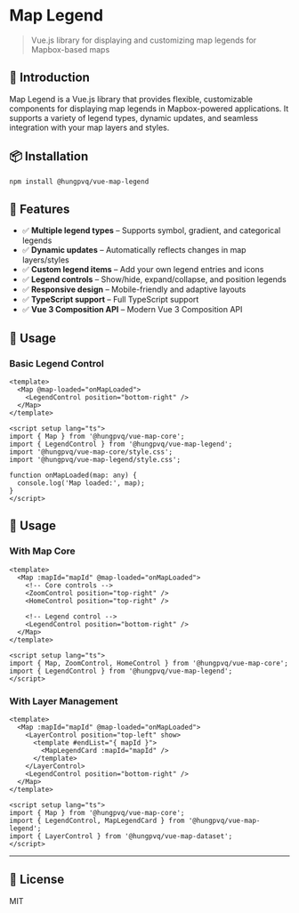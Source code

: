 # Map Legend

> Vue.js library for displaying and customizing map legends for Mapbox-based maps

## 🚀 Introduction

Map Legend is a Vue.js library that provides flexible, customizable components for displaying map legends in Mapbox-powered applications. It supports a variety of legend types, dynamic updates, and seamless integration with your map layers and styles.

## 📦 Installation

```bash
npm install @hungpvq/vue-map-legend
```

## 🎯 Features

- ✅ **Multiple legend types** – Supports symbol, gradient, and categorical legends
- ✅ **Dynamic updates** – Automatically reflects changes in map layers/styles
- ✅ **Custom legend items** – Add your own legend entries and icons
- ✅ **Legend controls** – Show/hide, expand/collapse, and position legends
- ✅ **Responsive design** – Mobile-friendly and adaptive layouts
- ✅ **TypeScript support** – Full TypeScript support
- ✅ **Vue 3 Composition API** – Modern Vue 3 Composition API

## 🚀 Usage

### Basic Legend Control

```vue
<template>
  <Map @map-loaded="onMapLoaded">
    <LegendControl position="bottom-right" />
  </Map>
</template>

<script setup lang="ts">
import { Map } from '@hungpvq/vue-map-core';
import { LegendControl } from '@hungpvq/vue-map-legend';
import '@hungpvq/vue-map-core/style.css';
import '@hungpvq/vue-map-legend/style.css';

function onMapLoaded(map: any) {
  console.log('Map loaded:', map);
}
</script>
```

## 🚀 Usage

### With Map Core

```vue
<template>
  <Map :mapId="mapId" @map-loaded="onMapLoaded">
    <!-- Core controls -->
    <ZoomControl position="top-right" />
    <HomeControl position="top-right" />

    <!-- Legend control -->
    <LegendControl position="bottom-right" />
  </Map>
</template>

<script setup lang="ts">
import { Map, ZoomControl, HomeControl } from '@hungpvq/vue-map-core';
import { LegendControl } from '@hungpvq/vue-map-legend';
</script>
```

### With Layer Management

```vue
<template>
  <Map :mapId="mapId" @map-loaded="onMapLoaded">
    <LayerControl position="top-left" show>
      <template #endList="{ mapId }">
        <MapLegendCard :mapId="mapId" />
      </template>
    </LayerControl>
    <LegendControl position="bottom-right" />
  </Map>
</template>

<script setup lang="ts">
import { Map } from '@hungpvq/vue-map-core';
import { LegendControl, MapLegendCard } from '@hungpvq/vue-map-legend';
import { LayerControl } from '@hungpvq/vue-map-dataset';
</script>
```

---

## 📖 License

MIT
